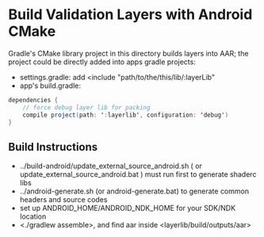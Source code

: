 Build Validation Layers with Android CMake
=========================================
Gradle's CMake library project in this directory builds layers into AAR; the project could be directly
added into apps gradle projects:
- settings.gradle:  add <include "path/to/the/this/lib/:layerLib"
- app's build.gradle:
```java
dependencies {
    // force debug layer lib for packing
    compile project(path: ':layerlib', configuration: 'debug')
}
```

Build Instructions
-----------------
- ../build-android/update_external_source_android.sh ( or update_external_source_android.bat ) must run first to generate shaderc libs
- ../android-generate.sh (or android-generate.bat) to generate common headers and source codes
- set up ANDROID_HOME/ANDROID_NDK_HOME for your SDK/NDK location
- <./gradlew assemble>, and find aar inside <layerlib/build/outputs/aar>


